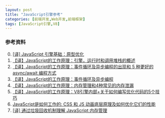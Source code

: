 ```yaml
---
layout: post
title: "JavaScript引擎参考"
categories: [前端开发,Web开发,前端框架]
tags: [JavaScript引擎,V8]
---
```




















### 参考资料

0. [[译] JavaScript 引擎基础：原型优化](https://juejin.im/entry/5b7e108851882542c20f2018?utm_source=gold_browser_extension)
1. [【译】JavaScript的工作原理：引擎，运行时和调用堆栈的概述](https://juejin.im/post/5bc86770e51d450e97054ac7)
2. [【译】JavaScript的工作原理：事件循环及异步编程的出现和 5 种更好的 async/await 编程方式](https://juejin.im/post/5c32b971f265da61407f1057?utm_source=gold_browser_extension)
3. [【译】JavaScript的工作原理：事件循环及异步编程](https://juejin.im/entry/5c3884d35188252620582375)
4. [【译】JavaScript的工作原理：内存管理和4种常见的内存泄漏]([译]JavaScript的工作原理：内存管理和4种常见的内存泄漏)
5. [【译】JavaScript的工作原理：V8引擎内部+关于如何编写优化代码的5个技巧](https://juejin.im/post/5bc98224f265da0af213a09a)
6. [JavaScript是如何工作的: CSS 和 JS 动画底层原理及如何优化它们的性能](https://juejin.im/post/5c41431df265da61120545da?utm_source=gold_browser_extension)
7. [[译] 通过垃圾回收机制理解 JavaScript 内存管理](https://juejin.im/post/5c4409fbf265da616f703d5a?utm_source=gold_browser_extension)

